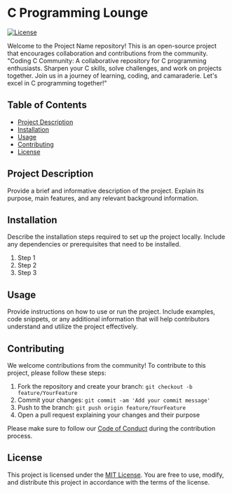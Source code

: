 # C Programming Lounge

[![License](https://img.shields.io/badge/license-MIT-blue.svg)](LICENSE)

Welcome to the Project Name repository! This is an open-source project that encourages collaboration and contributions from the community.
"Coding C Community: A collaborative repository for C programming enthusiasts. Sharpen your C skills, solve challenges, and work on projects together. Join us in a journey of learning, coding, and camaraderie. Let's excel in C programming together!"

## Table of Contents

- [Project Description](#project-description)
- [Installation](#installation)
- [Usage](#usage)
- [Contributing](#contributing)
- [License](#license)

## Project Description

Provide a brief and informative description of the project. Explain its purpose, main features, and any relevant background information.

## Installation

Describe the installation steps required to set up the project locally. Include any dependencies or prerequisites that need to be installed.

1. Step 1
2. Step 2
3. Step 3

## Usage

Provide instructions on how to use or run the project. Include examples, code snippets, or any additional information that will help contributors understand and utilize the project effectively.

## Contributing

We welcome contributions from the community! To contribute to this project, please follow these steps:

1. Fork the repository and create your branch: `git checkout -b feature/YourFeature`
2. Commit your changes: `git commit -am 'Add your commit message'`
3. Push to the branch: `git push origin feature/YourFeature`
4. Open a pull request explaining your changes and their purpose

Please make sure to follow our [Code of Conduct](CODE_OF_CONDUCT.md) during the contribution process.

## License

This project is licensed under the [MIT License](LICENSE). You are free to use, modify, and distribute this project in accordance with the terms of the license.

